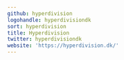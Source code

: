 ```yaml
---
github: hyperdivision
logohandle: hyperdivisiondk
sort: hyperdivision
title: Hyperdivision
twitter: hyperdivisiondk
website: 'https://hyperdivision.dk/'
---
```

